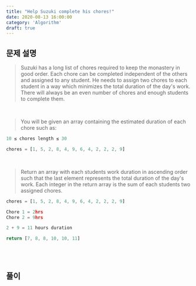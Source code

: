 ```yaml
---
title: "Help Suzuki complete his chores!"
date: 2020-08-13 16:00:00
category: 'Algorithm'
draft: true
---
```


## 문제 설명

> Suzuki has a long list of chores required to keep the monastery in good order. Each chore can be completed independent of the others and assigned to any student. He needs to assign two chores to each student in a way which minimizes the total duration of the day's work. There will always be an even number of chores and enough students to complete them.

<br>

> You will be given an array containing the estimated duration of each chore such as:

```ts
10 ≤ chores length ≤ 30

chores = [1, 5, 2, 8, 4, 9, 6, 4, 2, 2, 2, 9]		
```

<br>

> Return an array with each students work duration in ascending order such that the last element represents the total duration of the day's work. Each integer in the return array is the sum of each students two assigned chores.

```ts
chores = [1, 5, 2, 8, 4, 9, 6, 4, 2, 2, 2, 9]

Chore 1 = 2hrs 
Chore 2 = 9hrs

2 + 9 = 11 hours duration

return [7, 8, 8, 10, 10, 11]
```

<br>

<br>

## 풀이

```ts

```

